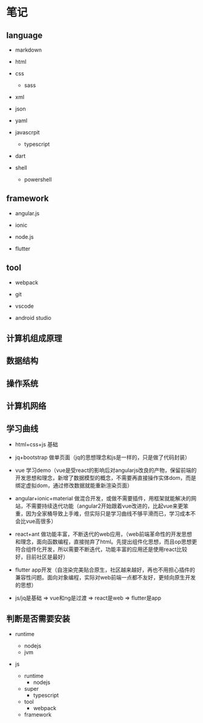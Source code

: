 # 笔记

## language

* markdown

* html

* css

  * sass

* xml

* json

* yaml

* javascrpit

  * typescript

* dart

* shell

  * powershell

## framework

* angular.js

* ionic

* node.js

* flutter

## tool

* webpack

* git

* vscode
 
* android studio

## 计算机组成原理

## 数据结构

## 操作系统

## 计算机网络

## 学习曲线

* html+css+js 基础

* jq+bootstrap 做单页面（jq的思想理念和js是一样的，只是做了代码封装）

* vue 学习demo（vue是受react的影响后对angularjs改良的产物，保留前端的开发思想和理念，新增了数据模型的概念，不需要再直接操作实体dom，而是绑定虚拟dom，通过修改数据就能重新渲染页面）

* angular+ionic+material 做混合开发，或做不需要插件，用框架就能解决的网站，不需要持续迭代功能（angular2开始跟着vue改进的，比起vue来更笨重，因为全家桶导致上手难，但实际只是学习曲线不够平滑而已，学习成本不会比vue高很多）

* react+ant 做功能丰富，不断迭代的web应用，（web前端革命性的开发思想和理念，面向函数编程，直接抛弃了html。先提出组件化思想，而且op思想更符合组件化开发，所以需要不断迭代，功能丰富的应用还是使用react比较好，目前社区是最好）

* flutter app开发（自渲染完美贴合原生，社区越来越好，再也不用担心插件的兼容性问题。面向对象编程，实际对web前端一点都不友好，更倾向原生开发的思想）


* js/jq是基础 => vue和ng是过渡 => react是web => flutter是app

## 判断是否需要安装

* runtime
  * nodejs
  * jvm

* js
  * runtime
    * nodejs
  * super
    * typescript
  * tool
    * webpack
  * framework